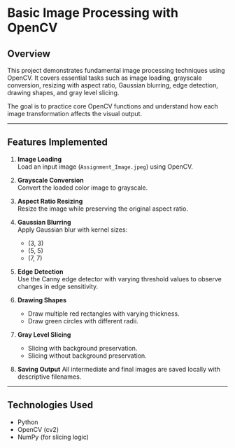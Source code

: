 # Basic Image Processing with OpenCV

## Overview

This project demonstrates fundamental image processing techniques using OpenCV. It covers essential tasks such as image loading, grayscale conversion, resizing with aspect ratio, Gaussian blurring, edge detection, drawing shapes, and gray level slicing.

The goal is to practice core OpenCV functions and understand how each image transformation affects the visual output.

---

## Features Implemented

1. **Image Loading**  
   Load an input image (`Assignment_Image.jpeg`) using OpenCV.

2. **Grayscale Conversion**  
   Convert the loaded color image to grayscale.

3. **Aspect Ratio Resizing**  
   Resize the image while preserving the original aspect ratio.

4. **Gaussian Blurring**  
   Apply Gaussian blur with kernel sizes:
   - (3, 3)
   - (5, 5)
   - (7, 7)

5. **Edge Detection**  
   Use the Canny edge detector with varying threshold values to observe changes in edge sensitivity.

6. **Drawing Shapes**
   - Draw multiple red rectangles with varying thickness.
   - Draw green circles with different radii.

7. **Gray Level Slicing**
   - Slicing with background preservation.
   - Slicing without background preservation.

8. **Saving Output**
   All intermediate and final images are saved locally with descriptive filenames.

---

## Technologies Used

- Python
- OpenCV (cv2)
- NumPy (for slicing logic)
